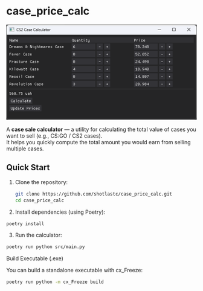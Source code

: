 # case_price_calc

![Screenshot](assets/image.png)

A **case sale calculator** — a utility for calculating the total value of cases you want to sell (e.g., CS:GO / CS2 cases).  
It helps you quickly compute the total amount you would earn from selling multiple cases.


## Quick Start

1. Clone the repository:
   ```bash
   git clone https://github.com/shotlastc/case_price_calc.git
   cd case_price_calc
   ```

2. Install dependencies (using Poetry):
  ```bash
  poetry install
  ```

3. Run the calculator:
  ```bash
  poetry run python src/main.py
  ```

Build Executable (.exe)

You can build a standalone executable with cx_Freeze:
```bash
poetry run python -m cx_Freeze build
```
